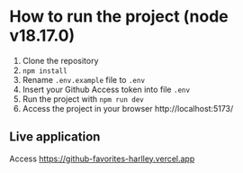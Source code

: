 # How to run the project (node v18.17.0)

1. Clone the repository
2. `npm install`
3. Rename `.env.example` file to `.env`
4. Insert your Github Access token into file `.env`
5. Run the project with `npm run dev`
6. Access the project in your browser http://localhost:5173/ 

## Live application
Access https://github-favorites-harlley.vercel.app
